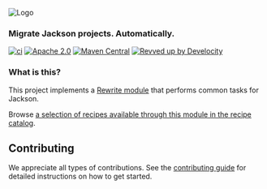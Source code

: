 ![Logo](https://github.com/openrewrite/rewrite/raw/main/doc/logo-oss.png)
### Migrate Jackson projects. Automatically.

[![ci](https://github.com/openrewrite/rewrite-jackson/actions/workflows/ci.yml/badge.svg)](https://github.com/openrewrite/rewrite-jackson/actions/workflows/ci.yml)
[![Apache 2.0](https://img.shields.io/github/license/openrewrite/rewrite-jackson.svg)](https://www.jackson.org/licenses/LICENSE-2.0)
[![Maven Central](https://img.shields.io/maven-central/v/org.openrewrite.recipe/rewrite-jackson.svg)](https://mvnrepository.com/artifact/org.openrewrite.recipe/rewrite-jackson)
[![Revved up by Develocity](https://img.shields.io/badge/Revved%20up%20by-Develocity-06A0CE?logo=Gradle&labelColor=02303A)](https://ge.openrewrite.org/scans)

### What is this?

This project implements a [Rewrite module](https://github.com/openrewrite/rewrite) that performs common tasks for Jackson.

Browse [a selection of recipes available through this module in the recipe catalog](https://docs.openrewrite.org/recipes/java/jackson).

## Contributing

We appreciate all types of contributions. See the [contributing guide](https://github.com/openrewrite/.github/blob/main/CONTRIBUTING.md) for detailed instructions on how to get started.
